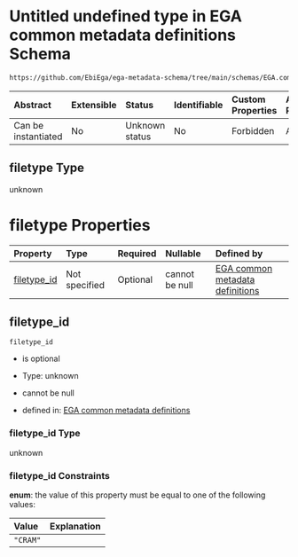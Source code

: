# Untitled undefined type in EGA common metadata definitions Schema

```txt
https://github.com/EbiEga/ega-metadata-schema/tree/main/schemas/EGA.common-definitions.json#/definitions/filename-filetype-pattern-check/anyOf/12/properties/filetype
```



| Abstract            | Extensible | Status         | Identifiable | Custom Properties | Additional Properties | Access Restrictions | Defined In                                                                                |
| :------------------ | :--------- | :------------- | :----------- | :---------------- | :-------------------- | :------------------ | :---------------------------------------------------------------------------------------- |
| Can be instantiated | No         | Unknown status | No           | Forbidden         | Allowed               | none                | [EGA.common-definitions.json*](../out/EGA.common-definitions.json "open original schema") |

## filetype Type

unknown

# filetype Properties

| Property                    | Type          | Required | Nullable       | Defined by                                                                                                                                                                                                                                                                                                                                                                      |
| :-------------------------- | :------------ | :------- | :------------- | :------------------------------------------------------------------------------------------------------------------------------------------------------------------------------------------------------------------------------------------------------------------------------------------------------------------------------------------------------------------------------ |
| [filetype_id](#filetype_id) | Not specified | Optional | cannot be null | [EGA common metadata definitions](ega-2-definitions-check-filetype-checks-based-on-its-filename-anyof-cram-filename-pattern-check-properties-filetype-properties-filetype_id.md "https://github.com/EbiEga/ega-metadata-schema/tree/main/schemas/EGA.common-definitions.json#/definitions/filename-filetype-pattern-check/anyOf/12/properties/filetype/properties/filetype_id") |

## filetype_id



`filetype_id`

*   is optional

*   Type: unknown

*   cannot be null

*   defined in: [EGA common metadata definitions](ega-2-definitions-check-filetype-checks-based-on-its-filename-anyof-cram-filename-pattern-check-properties-filetype-properties-filetype_id.md "https://github.com/EbiEga/ega-metadata-schema/tree/main/schemas/EGA.common-definitions.json#/definitions/filename-filetype-pattern-check/anyOf/12/properties/filetype/properties/filetype_id")

### filetype_id Type

unknown

### filetype_id Constraints

**enum**: the value of this property must be equal to one of the following values:

| Value    | Explanation |
| :------- | :---------- |
| `"CRAM"` |             |
